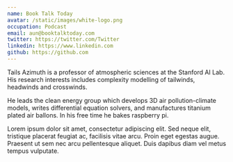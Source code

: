 ```yaml
---
name: Book Talk Today
avatar: /static/images/white-logo.png
occupation: Podcast
email: aun@booktalktoday.com
twitter: https://twitter.com/Twitter
linkedin: https://www.linkedin.com
github: https://github.com
---
```


Tails Azimuth is a professor of atmospheric sciences at the Stanford AI Lab. His research interests includes complexity modelling of tailwinds, headwinds and crosswinds.

He leads the clean energy group which develops 3D air pollution-climate models, writes differential equation solvers, and manufactures titanium plated air ballons. In his free time he bakes raspberry pi.

Lorem ipsum dolor sit amet, consectetur adipiscing elit. Sed neque elit, tristique placerat feugiat ac, facilisis vitae arcu. Proin eget egestas augue. Praesent ut sem nec arcu pellentesque aliquet. Duis dapibus diam vel metus tempus vulputate.
